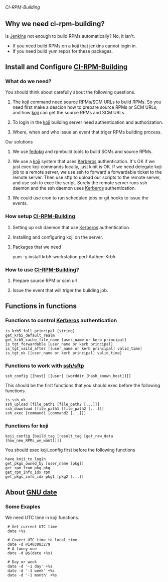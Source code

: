 ###### CI-RPM-Building ######

## Why we need ci-rpm-building?

Is [Jenkins](http://jenkins-ci.org/) not enough to build RPMs automatically?
No, it isn't.

-  If you need build RPMs on a koji that jenkins cannot login in.
-  If you need build yum repos for these packages.

## Install and Configure [CI-RPM-Building](https://github.com/xning/ci-rpm-building)

### What do we need?

You should think about carefully about the following questions.

1. The [koji](https://fedorahosted.org/koji/) command need source RPMs/SCM URLs to
build RPMs. So you need first make a descion how to prepare source RPMs or SCM URLs,
and how [koji](https://fedorahosted.org/koji/) can get the source RPMs and SCM URLs.

2. To login in the [koji](https://fedorahosted.org/koji/) building server need
authentication and authorization.

3. Where, when and who issue an event that triger RPMs building process.

Our solutions

1. We use [fedpkg](https://fedorahosted.org/koji/) and rpmbuild tools to build SCMs
and source RPMs.

2. We use a [koji](https://fedorahosted.org/koji/) system that uses
[Kerberos](http://web.mit.edu/kerberos/) authentication. It's OK if we just exec
koji commands locally, just kinit is OK. If we need delegate koji job to a remote
server, we use ssh to forward a forwardable ticket to the remote server. Then
use sftp to upload our scripts to the remote server, and use ssh to exec the
script. Surely the remote server runs ssh daemon and the ssh daemon uses
[Kerberos](http://web.mit.edu/kerberos/) authentication.

3. We could use cron to run scheduled jobs or git hooks to issue the events.

### How setup [CI-RPM-Building](https://github.com/xning/ci-rpm-building)

1. Setting up ssh daemon that use [Kerberos](http://web.mit.edu/kerberos/) authentication.

2. Installing and configuring koji on the server.

3. Packages that we need

    yum -y install krb5-workstation perl-Authen-Krb5

### How to use [CI-RPM-Building](https://github.com/xning/ci-rpm-building)?

1. Prepare source RPM or scm url

2. Issue the event that will triger the building job.

## Functions in functions

### Functions to control [Kerberos](http://web.mit.edu/kerberos/) authentication

    is_krb5_full_principal [string]
    get_krb5_default_realm
    get_krb5_cache_file_name [user_name or kerb principal]
    is_tgt_forwardable [user_name or kerb principal]
    is_tgt_vaild_after [[user_name or kerb principal] valid_time]
    is_tgt_ok [[user_name or kerb principal] valid_time]
    
### Functions to work with [ssh/sftp](http://www.openssh.com/)

    ssh_config [[host] [[user] [worddir [hash_known_host]]]]
    
This should be the first functions that you should exec before the following functions.

    is_ssh_ok
    ssh_upload [file_path1 [file_path2 [...]]]
    ssh_download [file_path1 [file_path2 [...]]]
    ssh_exec [command1 [command2 [...]]]

### Functions for koji

    koji_config [build_tag [result_tag [get_raw_data [how_new_RPMs_we_want]]]]
    
You should exec koji_config first before the following functions

    have_koji_to_login
    get_pkgs_owned_by [user_name [pkg]]
    get_rpm_from_pkg pkg
    get_rpm_info_idx rpm
    get_pkgs_info_idx pkg1 [pkg2 [...]]


## About [GNU date](http://www.gnu.org/s/coreutils/)

### Some Exaples

We need UTC time in koji functions.

     # Get current UTC time
     date +%s

     # Covert UTC time to local time
     date -d @1403083279
     # A funny one
     date -d @$(date +%s)

     # Day or week
     date -d '-1 day' +%s
     date -d '-1 week' +%s
     date -d '-1 month' +%s
